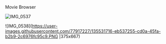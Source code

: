 Movie Browser

![IMG_0537](https://user-images.githubusercontent.com/77917227/135531704-bd586301-ee15-4a57-91b6-7412f1d2274d.PNG)


![IMG_0538](https://user-images.githubusercontent.com/77917227/135531716-eb537255-cd0a-45fa-b2b9-2c6976fc95c9.PNG |375x667)

